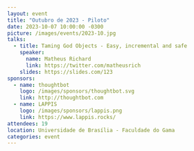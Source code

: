 ```yaml
---
layout: event
title: "Outubro de 2023 - Piloto"
date: 2023-10-07 10:00:00 -0300
picture: /images/events/2023-10.jpg
talks:
  - title: Taming God Objects - Easy, incremental and safe
    speaker:
      name: Matheus Richard
      link: https://twitter.com/matheusrich
    slides: https://slides.com/123
sponsors:
  - name: thoughtbot
    logo: /images/sponsors/thoughtbot.svg
    link: http://thoughtbot.com
  - name: LAPPIS
    logo: /images/sponsors/lappis.png
    link: https://www.lappis.rocks/
attendees: 19
location: Universidade de Brasília - Faculdade do Gama
categories: event
---
```

